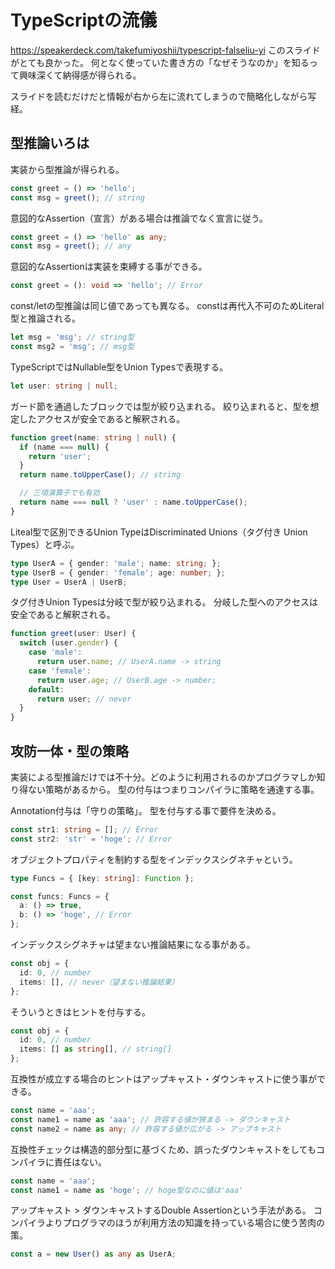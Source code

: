 # TypeScriptの流儀

https://speakerdeck.com/takefumiyoshii/typescript-falseliu-yi
このスライドがとても良かった。
何となく使っていた書き方の「なぜそうなのか」を知るって興味深くて納得感が得られる。

スライドを読むだけだと情報が右から左に流れてしまうので簡略化しながら写経。

## 型推論いろは

実装から型推論が得られる。

```typescript
const greet = () => 'hello';
const msg = greet(); // string
```

意図的なAssertion（宣言）がある場合は推論でなく宣言に従う。

```typescript
const greet = () => 'hello' as any;
const msg = greet(); // any
```

意図的なAssertionは実装を束縛する事ができる。

```typescript
const greet = (): void => 'hello'; // Error
```

const/letの型推論は同じ値であっても異なる。
constは再代入不可のためLiteral型と推論される。

```typescript
let msg = 'msg'; // string型
const msg2 = 'msg'; // msg型
```

TypeScriptではNullable型をUnion Typesで表現する。

```typescript
let user: string | null;
```

ガード節を通過したブロックでは型が絞り込まれる。
絞り込まれると、型を想定したアクセスが安全であると解釈される。

```typescript
function greet(name: string | null) {
  if (name === null) {
    return 'user';
  }
  return name.toUpperCase(); // string

  // 三項演算子でも有効
  return name === null ? 'user' : name.toUpperCase();
}
```

Liteal型で区別できるUnion TypeはDiscriminated Unions（タグ付き Union Types）と呼ぶ。

```typescript
type UserA = { gender: 'male'; name: string; };
type UserB = { gender: 'female'; age: number; };
type User = UserA | UserB;
```

タグ付きUnion Typesは分岐で型が絞り込まれる。
分岐した型へのアクセスは安全であると解釈される。

```typescript
function greet(user: User) {
  switch (user.gender) {
    case 'male':
      return user.name; // UserA.name -> string
    case 'female':
      return user.age; // UserB.age -> number;
    default:
      return user; // never
  }
}
```

## 攻防一体・型の策略

実装による型推論だけでは不十分。どのように利用されるのかプログラマしか知り得ない策略があるから。
型の付与はつまりコンパイラに策略を通達する事。

Annotation付与は「守りの策略」。
型を付与する事で要件を決める。

```typescript
const str1: string = []; // Error
const str2: 'str' = 'hoge'; // Error
```

オブジェクトプロパティを制約する型をインデックスシグネチャという。

```typescript
type Funcs = { [key: string]: Function };

const funcs: Funcs = {
  a: () => true,
  b: () => 'hoge', // Error
};
```

インデックスシグネチャは望まない推論結果になる事がある。

```typescript
const obj = {
  id: 0, // number
  items: [], // never（望まない推論結果）
};
```

そういうときはヒントを付与する。

```typescript
const obj = {
  id: 0, // number
  items: [] as string[], // string[]
};
```

互換性が成立する場合のヒントはアップキャスト・ダウンキャストに使う事ができる。

```typescript
const name = 'aaa';
const name1 = name as 'aaa'; // 許容する値が狭まる -> ダウンキャスト
const name2 = name as any; // 許容する値が広がる -> アップキャスト
```

互換性チェックは構造的部分型に基づくため、誤ったダウンキャストをしてもコンパイラに責任はない。

```typescript
const name = 'aaa';
const name1 = name as 'hoge'; // hoge型なのに値は'aaa'
```

アップキャスト > ダウンキャストするDouble Assertionという手法がある。
コンパイラよりプログラマのほうが利用方法の知識を持っている場合に使う苦肉の策。

```typescript
const a = new User() as any as UserA;
```
